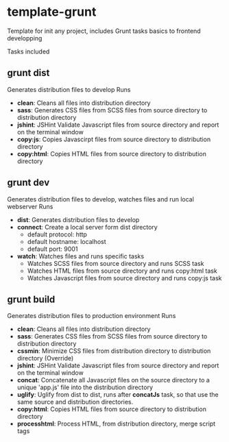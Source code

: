 # template-grunt
Template for init any project, includes Grunt tasks basics to frontend developping

Tasks included

## grunt dist
Generates distribution files to develop
  Runs 
  - **clean**: Cleans all files into distribution directory
  - **sass**: Generates CSS files from SCSS files from source directory to distribution directory
  - **jshint**: JSHint Validate Javascript files from source directory and report on the terminal window
  - **copy:js**: Copies Javascirpt files from source directory to distribution directory
  - **copy:html**: Copies HTML files from source directory to distribution directory

## grunt dev
Generates distribution files to develop, watches files and run local webserver
  Runs 
  - **dist**: Generates distribution files to develop
  - **connect**: Create a local server form dist directory
    - default protocol: http
    - default hostname: localhost
    - default port: 9001
  - **watch**: Watches files and runs specific tasks
    - Watches SCSS files from source directory and runs SCSS task
    - Watches HTML files from source directory and runs copy:html task
    - Watches Javascript files from source directory and runs copy:js task

## grunt build
Generates distribution files to production environment
  Runs 
  - **clean**: Cleans all files into distribution directory
  - **sass**: Generates CSS files from SCSS files from source directory to distribution directory
  - **cssmin**: Minimize CSS files from distribution directory to distribution directory (Override)
  - **jshint**: JSHint Validate Javascript files from source directory and report on the terminal window
  - **concat**: Concatenate all Javascript files on the source directory to a unique 'app.js' file into the distribution directory
  - **uglify**: Uglify from dist to dist, runs after **concatJs** task, so that use the same source and distribution directories.
  - **copy:html**: Copies HTML files from source directory to distribution directory
  - **processhtml**: Process HTML, from distribution directory, merge script tags
